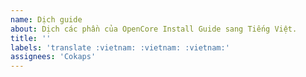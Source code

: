 ```yaml
---
name: Dịch guide
about: Dịch các phần của OpenCore Install Guide sang Tiếng Việt.
title: ''
labels: 'translate :vietnam: :vietnam: :vietnam:'
assignees: 'Cokaps'
---
```


<!--Lưu ý rằng chúng tôi chỉ duy trì guide của viOpenCore (dịch của nhóm Dortania), vì vậy vui lòng không mở Issues cho các hướng dẫn khác.-->